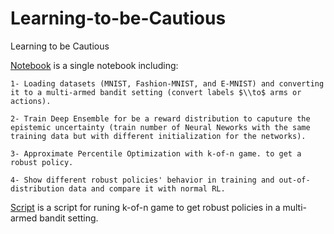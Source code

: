 # Learning-to-be-Cautious
Learning to be Cautious


[Notebook](https://github.com/montaserFath/Learning-to-be-Cautious/blob/main/Learning_to_be_Cautious.ipynb) is a single notebook including:

    1- Loading datasets (MNIST, Fashion-MNIST, and E-MNIST) and converting it to a multi-armed bandit setting (convert labels $\\to$ arms or actions).
   
    2- Train Deep Ensemble for be a reward distribution to caputure the epistemic uncertainty (train number of Neural Neworks with the same training data but with different initialization for the networks).

    3- Approximate Percentile Optimization with k-of-n game. to get a robust policy.
    
    4- Show different robust policies' behavior in training and out-of-distribution data and compare it with normal RL.
    
[Script](https://github.com/montaserFath/Learning-to-be-Cautious/blob/main/k_of_n.py) is a script for runing k-of-n game to get robust policies in a multi-armed bandit setting.
